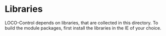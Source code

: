# Libraries
LOCO-Control depends on libraries, that are collected in this directory. To build the module packages, first install the libraries in the IE of your choice.